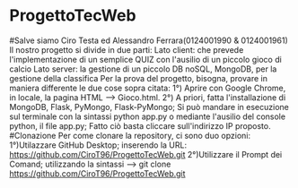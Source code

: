 # ProgettoTecWeb
#Salve siamo Ciro Testa ed Alessandro Ferrara(0124001990 & 0124001961)
Il nostro progetto si divide in due parti:
Lato client: che prevede l'implementazione di un semplice QUIZ con l'ausilio di un piccolo gioco di calcio
Lato server: la gestione di un piccolo DB noSQL, MongoDB, per la gestione della classifica
Per la prova del progetto, bisogna, provare in maniera differente le due cose sopra citata:
1°) Aprire con Google Chrome, in locale, la pagina HTML --> Gioco.html.
2°) A priori, fatta l'installazione di MongoDB, Flask, PyMongo, Flask-PyMongo; Si può mandare in esecuzione sul terminale con la sintassi python app.py o mediante l'ausilio del console python, il file app.py; Fatto ciò basta cliccare sull'indirizzo IP proposto.
#Clonazione
Per come clonare la repository, ci sono duo opzioni:
1°)Utilazzare GitHub Desktop; inserendo la URL: https://github.com/CiroT96/ProgettoTecWeb.git
2°)Utilizzare il Prompt dei Comand; utilizzando la sintassi --> git clone https://github.com/CiroT96/ProgettoTecWeb.git
